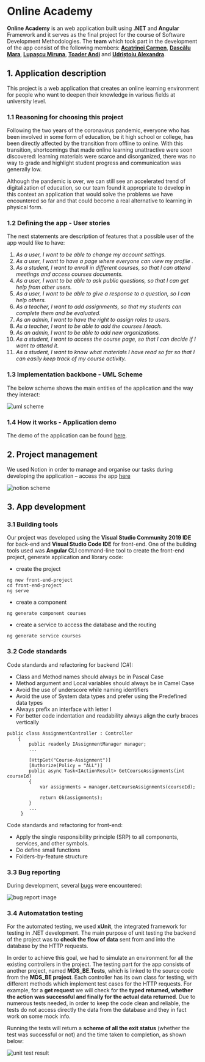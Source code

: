 # Online Academy
**Online Academy** is an web application built using **.NET** and **Angular** Framework and it serves as the final project for the course of Software Development Methodologies. The **team** which took part in the development of the app consist of the following members: **[Acatrinei Carmen](https://github.com/carmenacatrinei)**, **[Dascălu Mara](https://github.com/MaraDascalu)**, **[Lupașcu Miruna](https://github.com/LupascuMiruna)**, **[Toader Andi](https://github.com/andidroid2000)** and **[Udriștoiu Alexandra](https://github.com/alexandra-udristoiu)**.

## 1. Application description
This project is a web application that creates an online learning environment for people who want to deepen their knowledge in various fields at university level.

### 1.1 Reasoning for choosing this project
Following the two years of the coronavirus pandemic, everyone who has been involved in some form of education, be it high school or college, has been directly affected by the transition from offline to online. With this transition, shortcomings that made online learning unattractive were soon discovered: learning materials were scarce and disorganized, there was no way to grade and highlight student progress and communication was generally low.

Although the pandemic is over, we can still see an accelerated trend of digitalization of education, so our team found it appropriate to develop in this context an application that would solve the problems we have encountered so far and that could become a real alternative to learning in physical form.

### 1.2 Defining the app - User stories
The next statements are description of features that a possible user of the app would like to have:
 1. *As a user, I want to be able to change my account settings.*
 2. *As a user, I want to have a page where everyone can view my profile .*
 3. *As a student, I want to enroll in different courses, so that I can attend meetings and access courses documents.*
 4. *As a user, I want to be able to ask public questions, so that I can get help from other users.*
 5. *As a user, I want to be able to give a response to a question, so I can help others.*
 6. *As a teacher, I want to add assignments, so that my students can complete them and be evaluated.*
 7. *As an admin, I want to have the right to assign roles to users.*
 8. *As a teacher, I want to be able to add the courses I teach.*
 9. *As an admin, I want to be able to add new organizations.*
10. *As a student, I want to access the course page, so that I can decide if I want to attend it.*
11. *As a student, I want to know what materials I have read so far so that I can easily keep track of my course activity.*

### 1.3 Implementation backbone - UML Scheme
The below scheme shows the main entities of the application and the way they interact:

![uml scheme](/assets/uml.png)

### 1.4 How it works - Application demo
The demo of the application can be found [here](https://drive.google.com/drive/folders/1jIxcQP_lTKMtUCCWOG5n2vF_zL8lFaLq?usp=sharing).

## 2. Project management
We  used Notion in order to manage and organise our tasks during developing the application – access the app [here](https://www.notion.so/e604e6134a0d4cb1a02470417ffd58f9?v=322b68d251af45e185711f40aade8730)

![notion scheme](/assets/notion.png)

## 3. App development

### 3.1 Building tools
Our project was developed using the **Visual Studio Community 2019 IDE** for back-end and **Visual Studio Code IDE** for front-end. One of the building tools used was **Angular CLI** command-line tool to create the front-end project, generate application and library code:
- create the project
```
ng new front-end-project
cd front-end-project
ng serve
```
- create a component 
```
ng generate component courses
```
- create a service to access the database and the routing
```
ng generate service courses
```

### 3.2 Code standards
Code standards and refactoring for backend (C#):
- Class and Method names should always be in Pascal Case
- Method argument and Local variables should always be in Camel Case
- Avoid the use of underscore while naming identifiers 
- Avoid the use of System data types and prefer using the Predefined data types
- Always prefix an interface with letter I
- For better code indentation and readability always align the curly braces vertically
```
public class AssignmentController : Controller
    {
        public readonly IAssignmentManager manager;
        ...

        [HttpGet("Course-Assignment")]
        [Authorize(Policy = "ALL")]
        public async Task<IActionResult> GetCourseAssignments(int courseId)
        {
            var assignments = manager.GetCourseAssignments(courseId);

            return Ok(assignments);
        }     
        ...
     }
```
Code standards and refactoring for front-end:
- Apply the single responsibility principle (SRP) to all components, services, and other symbols.
- Do define small functions
- Folders-by-feature structure

### 3.3 Bug reporting
During development, several [bugs](https://github.com/alexandra-udristoiu/MDS/pull/10/commits/4254c7858a9be3d02293c68fda1c52e969e41949) were encountered:

![bug report image](/assets/bug.png)  

### 3.4 Automatation testing
For the automated testing, we used **xUnit**, the integrated framework for testing in .NET development. The main purpose of unit testing the backend of the project was to **check the flow of data** sent from and into the database by the HTTP requests.
  
In order to achieve this goal, we had to simulate an environment for all the existing controllers in the project. The testing part for the app consists of another project, named **MDS_BE.Tests**, which is linked to the source code from the **MDS_BE project**. Each controller has its own class for testing, with different methods which implement test cases for the HTTP requests. For example, for a **get request** we will check for the **typed returned, whether the action was successful and finally for the actual data returned**. Due to numerous tests needed, in order to keep the code clean and reliable, the tests do not access directly the data from the database and they in fact work on some mock info.

Running the tests will return a **scheme of all the exit status** (whether the test was successful or not) and the time taken to completion, as shown below:

![unit test result](/assets/unittest.png)
